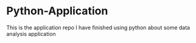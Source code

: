 # Python-Application
This is the application repo I have finished using python about some data analysis application
